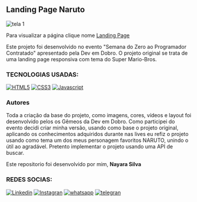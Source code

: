 ## Landing Page Naruto

![tela 1](https://user-images.githubusercontent.com/104741196/217977354-98c7576c-042c-4a30-946e-d6d2f5896acd.png)

Para visualizar a página clique nome 
[Landing Page](https://nayara12silva.github.io/LandingPage_Naruto/)

Este projeto foi desenvolvido no evento "Semana do Zero ao Programador Contratado" apresentado pela Dev em Dobro. O projeto original se trata de uma landing page responsiva com tema do Super Mario-Bros.


### TECNOLOGIAS USADAS:

[![HTML5](https://img.shields.io/badge/HTML5-E34F26?style=for-the-badge&logo=html5&logoColor=white
)]()
[![CSS3](https://img.shields.io/badge/CSS3-1572B6?style=for-the-badge&logo=css3&logoColor=white
)]()
[![Javascript](https://img.shields.io/badge/JavaScript-F7DF1E?style=for-the-badge&logo=javascript&logoColor=black
)]()

### Autores 

Toda a criação da base do projeto, como imagens, cores, vídeos e layout foi desenvolvido pelos os Gêmeos da Dev em Dobro.
Como participei do evento decidi criar minha versão, usando como base o projeto original, aplicando os conhecimentos adquiridos durante nas lives  eu refiz o projeto usando como tema um dos meus personagem favoritos NARUTO, unindo o útil ao agradável. Pretento implementar o projeto usando uma API de buscar.


Este repositorio foi desenvolvido por mim, <strong>Nayara Silva</strong>

### REDES SOCIAS:

[![Linkedin](https://img.shields.io/badge/LinkedIn-0077B5?style=for-the-badge&logo=linkedin&logoColor=white)](https://www.linkedin.com/in/nayara-de-sousa-silva-425b6b238)
[![Instagran](https://img.shields.io/badge/Instagram-E4405F?style=for-the-badge&logo=instagram&logoColor=white)](https://instagran.com/nayarade77?igshid=ZDdkNTZiNTM=)
[![whatsapp](https://img.shields.io/badge/WhatsApp-25D366?style=for-the-badge&logo=whatsapp&logoColor=white
)](https://wa.me/5519983607624?text=Ol%C3%A1+%F0%9F%91%8B%2C++tudo+bem%3F)
[![telegran](https://img.shields.io/badge/Telegram-2CA5E0?style=for-the-badge&logo=telegram&logoColor=white
)](https://t.me/@Nayara_ackerman)
